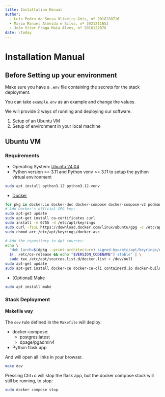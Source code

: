 ```yaml
---
title: Installation Manual
author:
  - Luís Pedro de Sousa Oliveira Góis, nº 2018280716
  - Marco Manuel Almeida e Silva, nº 2021211653
  - João Vítor Fraga Maia Alves, nº 2016122878
date: \today
---
```


# Installation Manual

## Before Setting up your environment

Make sure you have a `.env` file containing the secrets for the stack
deployment.

You can take `example.env` as an example and change the values.

We will provide 2 ways of running and deploying our software.

1. Setup of an Ubuntu VM
2. Setup of environment in your local machine
<!-- 3. Docker compose stack -->

## Ubuntu VM

### Requirements

- Operating System: [Ubuntu 24.04](https://ubuntu.com/download/desktop)
- Python version >= 3.11 and Python venv >= 3.11 to setup the python virtual
  environment
```sh
sudo apt install python3.12 python3.12-venv
```
- [Docker](https://docs.docker.com/engine/install/ubuntu/)
```sh
for pkg in docker.io docker-doc docker-compose docker-compose-v2 podman-docker containerd runc; do sudo apt-get remove $pkg; done
# Add Docker's official GPG key:
sudo apt-get update
sudo apt-get install ca-certificates curl
sudo install -m 0755 -d /etc/apt/keyrings
sudo curl -fsSL https://download.docker.com/linux/ubuntu/gpg -o /etc/apt/keyrings/docker.asc
sudo chmod a+r /etc/apt/keyrings/docker.asc

# Add the repository to Apt sources:
echo \
  "deb [arch=$(dpkg --print-architecture) signed-by=/etc/apt/keyrings/docker.asc] https://download.docker.com/linux/ubuntu \
  $(. /etc/os-release && echo "$VERSION_CODENAME") stable" | \
  sudo tee /etc/apt/sources.list.d/docker.list > /dev/null
sudo apt-get update
sudo apt-get install docker-ce docker-ce-cli containerd.io docker-buildx-plugin docker-compose-plugin
```
- [Optional] Make
```sh
sudo apt install make
```

### Stack Deployment

#### Makefile way

The `dev` rule defined in the `Makefile` will deploy:
- docker-compose:
  - postgres:latest
  - dpage/pgadmin4
- Python flask app

And will open all links in your browser.

```sh
make dev
```

Pressing Ctrl+c will stop the flask app, but the docker compose stack will still
be running, to stop:

```sh
sudo docker compose stop
```
